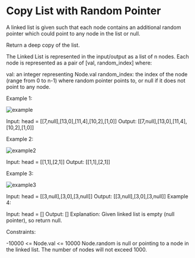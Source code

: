 # Copy List with Random Pointer

A linked list is given such that each node contains an additional random pointer which could point to any node in the list or null.

Return a deep copy of the list.

The Linked List is represented in the input/output as a list of n nodes. Each node is represented as a pair of [val, random_index] where:

val: an integer representing Node.val
random_index: the index of the node (range from 0 to n-1) where random pointer points to, or null if it does not point to any node.
 

Example 1:

![example](https://assets.leetcode.com/uploads/2019/12/18/e1.png)

Input: head = [[7,null],[13,0],[11,4],[10,2],[1,0]]
Output: [[7,null],[13,0],[11,4],[10,2],[1,0]]

Example 2:

![example2](https://assets.leetcode.com/uploads/2019/12/18/e2.png)

Input: head = [[1,1],[2,1]]
Output: [[1,1],[2,1]]

Example 3:

![example3](https://assets.leetcode.com/uploads/2019/12/18/e3.png)

Input: head = [[3,null],[3,0],[3,null]]
Output: [[3,null],[3,0],[3,null]]
Example 4:

Input: head = []
Output: []
Explanation: Given linked list is empty (null pointer), so return null.
 

Constraints:

-10000 <= Node.val <= 10000
Node.random is null or pointing to a node in the linked list.
The number of nodes will not exceed 1000.